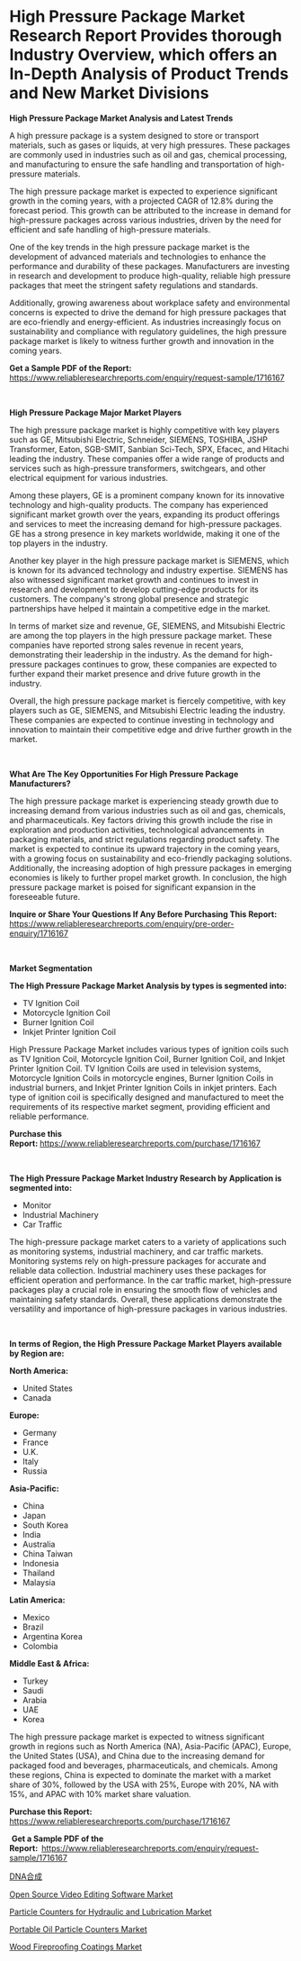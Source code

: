 <p><h1>High Pressure Package Market Research Report Provides thorough Industry Overview, which offers an In-Depth Analysis of Product Trends and New Market Divisions</h1></p><p><strong>High Pressure Package Market Analysis and Latest Trends</strong></p>
<p><p>A high pressure package is a system designed to store or transport materials, such as gases or liquids, at very high pressures. These packages are commonly used in industries such as oil and gas, chemical processing, and manufacturing to ensure the safe handling and transportation of high-pressure materials.</p><p>The high pressure package market is expected to experience significant growth in the coming years, with a projected CAGR of 12.8% during the forecast period. This growth can be attributed to the increase in demand for high-pressure packages across various industries, driven by the need for efficient and safe handling of high-pressure materials.</p><p>One of the key trends in the high pressure package market is the development of advanced materials and technologies to enhance the performance and durability of these packages. Manufacturers are investing in research and development to produce high-quality, reliable high pressure packages that meet the stringent safety regulations and standards.</p><p>Additionally, growing awareness about workplace safety and environmental concerns is expected to drive the demand for high pressure packages that are eco-friendly and energy-efficient. As industries increasingly focus on sustainability and compliance with regulatory guidelines, the high pressure package market is likely to witness further growth and innovation in the coming years.</p></p>
<p><strong>Get a Sample PDF of the Report:&nbsp;</strong> <a href="https://www.reliableresearchreports.com/enquiry/request-sample/1716167">https://www.reliableresearchreports.com/enquiry/request-sample/1716167</a></p>
<p>&nbsp;</p>
<p><strong>High Pressure Package Major Market Players</strong></p>
<p><p>The high pressure package market is highly competitive with key players such as GE, Mitsubishi Electric, Schneider, SIEMENS, TOSHIBA, JSHP Transformer, Eaton, SGB-SMIT, Sanbian Sci-Tech, SPX, Efacec, and Hitachi leading the industry. These companies offer a wide range of products and services such as high-pressure transformers, switchgears, and other electrical equipment for various industries.</p><p>Among these players, GE is a prominent company known for its innovative technology and high-quality products. The company has experienced significant market growth over the years, expanding its product offerings and services to meet the increasing demand for high-pressure packages. GE has a strong presence in key markets worldwide, making it one of the top players in the industry.</p><p>Another key player in the high pressure package market is SIEMENS, which is known for its advanced technology and industry expertise. SIEMENS has also witnessed significant market growth and continues to invest in research and development to develop cutting-edge products for its customers. The company's strong global presence and strategic partnerships have helped it maintain a competitive edge in the market.</p><p>In terms of market size and revenue, GE, SIEMENS, and Mitsubishi Electric are among the top players in the high pressure package market. These companies have reported strong sales revenue in recent years, demonstrating their leadership in the industry. As the demand for high-pressure packages continues to grow, these companies are expected to further expand their market presence and drive future growth in the industry.</p><p>Overall, the high pressure package market is fiercely competitive, with key players such as GE, SIEMENS, and Mitsubishi Electric leading the industry. These companies are expected to continue investing in technology and innovation to maintain their competitive edge and drive further growth in the market.</p></p>
<p>&nbsp;</p>
<p><strong>What Are The Key Opportunities For High Pressure Package Manufacturers?</strong></p>
<p><p>The high pressure package market is experiencing steady growth due to increasing demand from various industries such as oil and gas, chemicals, and pharmaceuticals. Key factors driving this growth include the rise in exploration and production activities, technological advancements in packaging materials, and strict regulations regarding product safety. The market is expected to continue its upward trajectory in the coming years, with a growing focus on sustainability and eco-friendly packaging solutions. Additionally, the increasing adoption of high pressure packages in emerging economies is likely to further propel market growth. In conclusion, the high pressure package market is poised for significant expansion in the foreseeable future.</p></p>
<p><strong>Inquire or Share Your Questions If Any Before Purchasing This Report:</strong> <a href="https://www.reliableresearchreports.com/enquiry/pre-order-enquiry/1716167">https://www.reliableresearchreports.com/enquiry/pre-order-enquiry/1716167</a></p>
<p>&nbsp;</p>
<p><strong>Market Segmentation</strong></p>
<p><strong>The High Pressure Package Market Analysis by types is segmented into:</strong></p>
<p><ul><li>TV Ignition Coil</li><li>Motorcycle Ignition Coil</li><li>Burner Ignition Coil</li><li>Inkjet Printer Ignition Coil</li></ul></p>
<p><p>High Pressure Package Market includes various types of ignition coils such as TV Ignition Coil, Motorcycle Ignition Coil, Burner Ignition Coil, and Inkjet Printer Ignition Coil. TV Ignition Coils are used in television systems, Motorcycle Ignition Coils in motorcycle engines, Burner Ignition Coils in industrial burners, and Inkjet Printer Ignition Coils in inkjet printers. Each type of ignition coil is specifically designed and manufactured to meet the requirements of its respective market segment, providing efficient and reliable performance.</p></p>
<p><strong>Purchase this Report:&nbsp;</strong><a href="https://www.reliableresearchreports.com/purchase/1716167">https://www.reliableresearchreports.com/purchase/1716167</a></p>
<p>&nbsp;</p>
<p><strong>The High Pressure Package Market Industry Research by Application is segmented into:</strong></p>
<p><ul><li>Monitor</li><li>Industrial Machinery</li><li>Car Traffic</li></ul></p>
<p><p>The high-pressure package market caters to a variety of applications such as monitoring systems, industrial machinery, and car traffic markets. Monitoring systems rely on high-pressure packages for accurate and reliable data collection. Industrial machinery uses these packages for efficient operation and performance. In the car traffic market, high-pressure packages play a crucial role in ensuring the smooth flow of vehicles and maintaining safety standards. Overall, these applications demonstrate the versatility and importance of high-pressure packages in various industries.</p></p>
<p>&nbsp;</p>
<p><strong>In terms of Region, the High Pressure Package Market Players available by Region are:</strong></p>
<p>
    <p> <strong> North America: </strong>
        <ul>
            <li>United States</li>
            <li>Canada</li>
        </ul>
        </p> 
    <p> <strong> Europe: </strong>
        <ul>
            <li>Germany</li>
            <li>France</li>
            <li>U.K.</li>
            <li>Italy</li>
            <li>Russia</li>
        </ul>
        </p> 
    <p> <strong> Asia-Pacific: </strong>
        <ul>
            <li>China</li>
            <li>Japan</li>
            <li>South Korea</li>
            <li>India</li>
            <li>Australia</li>
            <li>China Taiwan</li>
            <li>Indonesia</li>
            <li>Thailand</li>
            <li>Malaysia</li>
        </ul>
        </p> 
    <p> <strong> Latin America: </strong>
        <ul>
            <li>Mexico</li>
            <li>Brazil</li>
            <li>Argentina Korea</li>
            <li>Colombia</li>
        </ul>
        </p> 
    <p> <strong> Middle East & Africa: </strong>
        <ul>
            <li>Turkey</li>
            <li>Saudi</li>
            <li>Arabia</li>
            <li>UAE</li>
            <li>Korea</li>
        </ul>
    </p>
    </p>
<p><p>The high pressure package market is expected to witness significant growth in regions such as North America (NA), Asia-Pacific (APAC), Europe, the United States (USA), and China due to the increasing demand for packaged food and beverages, pharmaceuticals, and chemicals. Among these regions, China is expected to dominate the market with a market share of 30%, followed by the USA with 25%, Europe with 20%, NA with 15%, and APAC with 10% market share valuation.</p></p>
<p><strong>Purchase this Report: </strong><a href="https://www.reliableresearchreports.com/purchase/1716167">https://www.reliableresearchreports.com/purchase/1716167</a></p>
<p>&nbsp;<strong>Get a Sample PDF of the Report:&nbsp;&nbsp;</strong><a href="https://www.reliableresearchreports.com/enquiry/request-sample/1716167">https://www.reliableresearchreports.com/enquiry/request-sample/1716167</a></p>
<p><strong></strong></p>
<p><p><a href="https://medium.com/@samirmayert1/dna%E5%90%88%E6%88%90%E5%B8%82%E5%A0%B4%E3%81%AE%E5%88%86%E6%9E%90-%E5%9B%BD%E9%9A%9B%E7%94%A3%E6%A5%AD%E3%81%AE%E8%A6%8B%E9%80%9A%E3%81%97%E3%81%A8%E4%BA%88%E6%B8%AC-2024%E5%B9%B4%E3%81%8B%E3%82%892031%E5%B9%B4-075be6044e87">DNA合成</a></p><p><a href="https://github.com/PeterParrish5/Market-Research-Report-List-3/blob/main/open-source-video-editing-software-market.md">Open Source Video Editing Software Market</a></p><p><a href="https://cute-banjo-8ca.notion.site/Particle-Counters-for-Hydraulic-and-Lubrication-Market-Challenges-Opportunities-and-Growth-Driver-ceba0a113c3146288c229e37e00a63d3">Particle Counters for Hydraulic and Lubrication Market</a></p><p><a href="https://meowing-lemming-dd3.notion.site/Portable-Oil-Particle-Counters-Market-Size-Focuses-on-Market-Dynamics-In-Depth-Analysis-and-Future--15e4cbad5ca1458799f27fa20559417a">Portable Oil Particle Counters Market</a></p><p><a href="https://issuu.com/reportprime-2/docs/wood-fireproofing-coatings-market-size-2030.pptx">Wood Fireproofing Coatings Market</a></p></p>